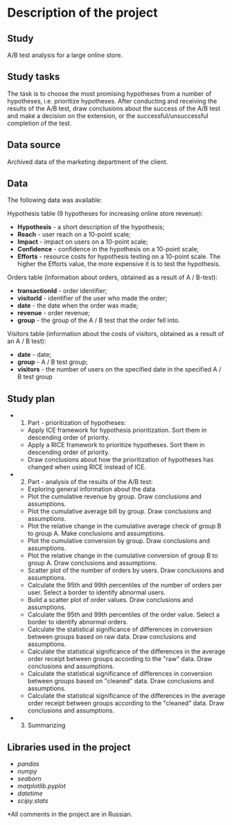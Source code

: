 # Description of the project

## Study
A/B test analysis for a large online store.

## Study tasks
The task is to choose the most promising hypotheses from a number of hypotheses, i.e. prioritize hypotheses. After conducting and receiving the results of the A/B test, draw conclusions about the success of the A/B test and make a decision on the extension, or the successful/unsuccessful completion of the test.

## Data source
Archived data of the marketing department of the client.

## Data
The following data was available:

Hypothesis table (9 hypotheses for increasing online store revenue):

- **Hypothesis** - a short description of the hypothesis;
- **Reach** - user reach on a 10-point scale;
- **Impact** - impact on users on a 10-point scale;
- **Confidence** - confidence in the hypothesis on a 10-point scale;
- **Efforts** - resource costs for hypothesis testing on a 10-point scale. The higher the Efforts value, the more expensive it is to test the hypothesis.

Orders table (information about orders, obtained as a result of A / B-test):

- **transactionId** - order identifier;
- **visitorId** - identifier of the user who made the order;
- **date** - the date when the order was made;
- **revenue** - order revenue;
- **group** - the group of the A / B test that the order fell into.

Visitors table (information about the costs of visitors, obtained as a result of an A / B test):

- **date** - date;
- **group** - A / B test group;
- **visitors** - the number of users on the specified date in the specified A / B test group

## Study plan

- 1. Part - prioritization of hypotheses:
    - Apply ICE framework for hypothesis prioritization. Sort them in descending order of priority.
    - Apply a RICE framework to prioritize hypotheses. Sort them in descending order of priority.
    - Draw conclusions about how the prioritization of hypotheses has changed when using RICE instead of ICE.
- 2. Part - analysis of the results of the A/B test:
    - Exploring general information about the data
    - Plot the cumulative revenue by group. Draw conclusions and assumptions.
    - Plot the cumulative average bill by group. Draw conclusions and assumptions.
    - Plot the relative change in the cumulative average check of group B to group A. Make conclusions and assumptions.
    - Plot the cumulative conversion by group. Draw conclusions and assumptions.
    - Plot the relative change in the cumulative conversion of group B to group A. Draw conclusions and assumptions.
    - Scatter plot of the number of orders by users. Draw conclusions and assumptions.
    - Calculate the 95th and 99th percentiles of the number of orders per user. Select a border to identify abnormal users.
    - Build a scatter plot of order values. Draw conclusions and assumptions.
    - Calculate the 95th and 99th percentiles of the order value. Select a border to identify abnormal orders.
    - Calculate the statistical significance of differences in conversion between groups based on raw data. Draw conclusions and assumptions.
    - Calculate the statistical significance of the differences in the average order receipt between groups according to the "raw" data. Draw conclusions and assumptions.
    - Calculate the statistical significance of differences in conversion between groups based on "cleaned" data. Draw conclusions and assumptions.
    - Calculate the statistical significance of the differences in the average order receipt between groups according to the "cleaned" data. Draw conclusions and assumptions.
- 3. Summarizing

## Libraries used in the project

- *pandas*
- *numpy*
- *seaborn*
- *matplotlib.pyplot*
- *datetime*
- *scipy.stats*

*All comments in the project are in Russian.
